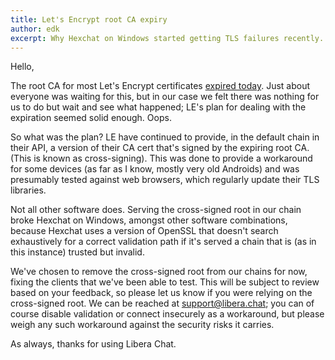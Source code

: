 ```yaml
---
title: Let's Encrypt root CA expiry
author: edk
excerpt: Why Hexchat on Windows started getting TLS failures recently.
---
```


Hello,

The root CA for most Let's Encrypt certificates [expired
today](https://letsencrypt.org/docs/dst-root-ca-x3-expiration-september-2021/).
Just about everyone was waiting for this, but in our case we felt there was
nothing for us to do but wait and see what happened; LE's plan for dealing with
the expiration seemed solid enough. Oops.

So what was the plan? LE have continued to provide, in the default chain in
their API, a version of their CA cert that's signed by the expiring root CA.
(This is known as cross-signing). This was done to provide a workaround for some
devices (as far as I know, mostly very old Androids) and was presumably tested
against web browsers, which regularly update their TLS libraries.

Not all other software does. Serving the cross-signed root in our chain broke
Hexchat on Windows, amongst other software combinations, because Hexchat uses a
version of OpenSSL that doesn't search exhaustively for a correct validation
path if it's served a chain that is (as in this instance) trusted but invalid.

We've chosen to remove the cross-signed root from our chains for now, fixing the
clients that we've been able to test. This will be subject to review based on
your feedback, so please let us know if you were relying on the cross-signed
root. We can be reached at <support@libera.chat>; you can of course disable
validation or connect insecurely as a workaround, but please weigh any such
workaround against the security risks it carries.

As always, thanks for using Libera Chat.
